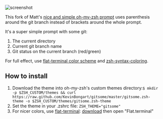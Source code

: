 ![screenshot](https://raw.github.com/KevinBongart/gitsome/master/screenshot.png)

This fork of Matt's [nice and simple oh-my-zsh prompt](https://github.com/mtully/gitsome) uses parenthesis around the git branch instead of brackets around the whole prompt.

It's a super simple prompt with some git:

1. The current directory
2. Current git branch name
3. Git status on the current branch (red/green)

For full effect, use [flat-terminal color scheme](https://github.com/KevinBongart/flat-terminal) and [zsh-syntax-coloring](https://github.com/zsh-users/zsh-syntax-highlighting).

## How to install

1. Download the theme into oh-my-zsh's custom themes directory:`$ mkdir -p $ZSH_CUSTOM/themes && curl https://raw.github.com/KevinBongart/gitsome/master/gitsome.zsh-theme -o $ZSH_CUSTOM/themes/gitsome.zsh-theme`
2. Set the theme in your .zshrc file: `ZSH_THEME="gitsome"`
3. For nicer colors, use [flat-terminal](https://github.com/KevinBongart/flat-terminal): [download](https://github.com/KevinBongart/flat-terminal/archive/master.zip) then open "Flat.terminal"

